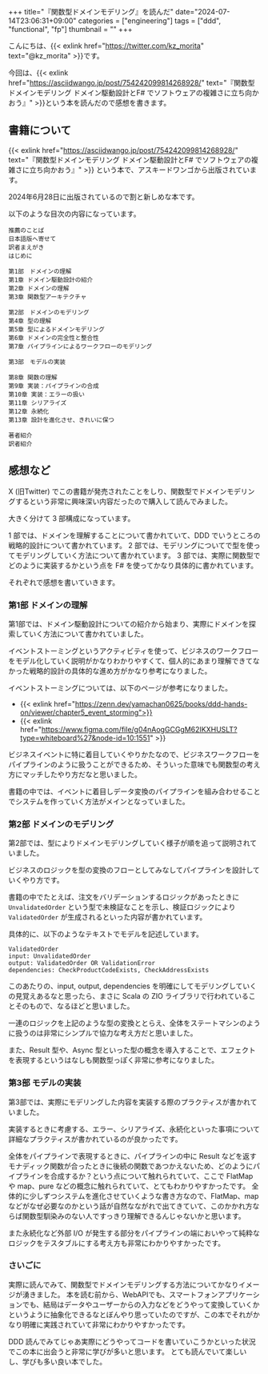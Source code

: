 +++
title="『関数型ドメインモデリング』を読んだ"
date="2024-07-14T23:06:31+09:00"
categories = ["engineering"]
tags = ["ddd", "functional", "fp"]
thumbnail = ""
+++

こんにちは、{{< exlink href="https://twitter.com/kz_morita" text="@kz_morita" >}}です。

今回は、{{< exlink href="https://asciidwango.jp/post/754242099814268928/" text="『関数型ドメインモデリング ドメイン駆動設計とF# でソフトウェアの複雑さに立ち向かおう』" >}}という本を読んだので感想を書きます。

## 書籍について

{{< exlink href="https://asciidwango.jp/post/754242099814268928/" text="『関数型ドメインモデリング ドメイン駆動設計とF# でソフトウェアの複雑さに立ち向かおう』" >}} という本で、アスキードワンゴから出版されています。

2024年6月28日に出版されているので割と新しめな本です。

以下のような目次の内容になっています。

```
推薦のことば
日本語版へ寄せて
訳者まえがき
はじめに

第1部　ドメインの理解
第1章 ドメイン駆動設計の紹介
第2章 ドメインの理解
第3章 関数型アーキテクチャ

第2部　ドメインのモデリング
第4章 型の理解
第5章 型によるドメインモデリング
第6章 ドメインの完全性と整合性
第7章 パイプラインによるワークフローのモデリング

第3部　モデルの実装

第8章 関数の理解
第9章 実装：パイプラインの合成
第10章 実装：エラーの扱い
第11章 シリアライズ
第12章 永続化
第13章 設計を進化させ、きれいに保つ

著者紹介
訳者紹介
```

## 感想など

X (旧Twitter) でこの書籍が発売されたことをしり、関数型でドメインモデリングするという非常に興味深い内容だったので購入して読んでみました。

大きく分けて 3 部構成になっています。

1 部では、ドメインを理解することについて書かれていて、DDD でいうところの戦略的設計について書かれています。
2 部では、モデリングについてで型を使ってモデリングしていく方法について書かれています。
3 部では、実際に関数型でどのように実装するかという点を F# を使ってかなり具体的に書かれています。

それぞれで感想を書いていきます。

### 第1部 ドメインの理解

第1部では、ドメイン駆動設計についての紹介から始まり、実際にドメインを探索していく方法について書かれていました。

イベントストーミングというアクティビティを使って、ビジネスのワークフローをモデル化していく説明がかなりわかりやすくて、個人的にあまり理解できてなかった戦略的設計の具体的な進め方がかなり参考になりました。

イベントストーミングについては、以下のページが参考になりました。

- {{< exlink href="https://zenn.dev/yamachan0625/books/ddd-hands-on/viewer/chapter5_event_storming">}}
- {{< exlink href="https://www.figma.com/file/g04nAogGCGgM62IKXHUSLT?type=whiteboard%27&node-id=10:1551" >}}

ビジネスイベントに特に着目していくやりかたなので、ビジネスワークフローをパイプラインのように扱うことができるため、そういった意味でも関数型の考え方にマッチしたやり方だなと思いました。

書籍の中では、イベントに着目しデータ変換のパイプラインを組み合わせることでシステムを作っていく方法がメインとなっていました。

### 第2部 ドメインのモデリング

第2部では、型によりドメインモデリングしていく様子が順を追って説明されていました。

ビジネスのロジックを型の変換のフローとしてみなしてパイプラインを設計していくやり方です。

書籍の中でたとえば、注文をバリデーションするロジックがあったときに `UnvalidatedOrder` という型で未検証なことを示し、検証ロジックにより `ValidatedOrder` が生成されるといった内容が書かれています。


具体的に、以下のようなテキストでモデルを記述しています。

```
ValidatedOrder
input: UnvalidatedOrder
output: ValidatedOrder OR ValidationError
dependencies: CheckProductCodeExists, CheckAddressExists
```

このあたりの、input, output, dependencies を明確にしてモデリングしていくの見覚えあるなと思ったら、まさに Scala の ZIO ライブラリで行われていることそのもので、なるほどと思いました。

一連のロジックを上記のような型の変換ととらえ、全体をステートマシンのように扱うのは非常にシンプルで協力な考え方だと思いました。

また、Result 型や、Async 型といった型の概念を導入することで、エフェクトを表現するというはなしも関数型っぽく非常に参考になりました。


### 第3部 モデルの実装

第3部では、実際にモデリングした内容を実装する際のプラクティスが書かれていました。

実装するときに考慮する、エラー、シリアライズ、永続化といった事項について詳細なプラクティスが書かれているのが良かったです。

全体をパイプラインで表現するときに、パイプラインの中に Result などを返すモナディック関数が合ったときに後続の関数であつかえないため、どのようにパイプラインを合成するか？という点について触れられていて、ここで FlatMap や map、pure などの概念に触れられていて、とてもわかりやすかったです。
全体的に少しずつシステムを進化させていくような書き方なので、FlatMap、map などがなぜ必要なのかという話が自然なながれで出てきていて、このかかれ方ならば関数型馴染みのない人ですっきり理解できるんじゃないかと思います。

また永続化など外部 I/O が発生する部分をパイプラインの端においやって純粋なロジックをテスタブルにする考え方も非常にわかりやすかったです。


### さいごに

実際に読んでみて、関数型でドメインモデリングする方法についてかなりイメージが湧きました。
本を読む前から、WebAPIでも、スマートフォンアプリケーションでも、結局はデータやユーザーからの入力などをどうやって変換していくかというように抽象化できるなとぼんやり思っていたのですが、この本でそれがかなり明確に実践されていて非常にわかりやすかったです。

DDD 読んでみてじゃあ実際にどうやってコードを書いていこうかといった状況でこの本に出会うと非常に学びが多いと思います。
とても読んでいて楽しいし、学びも多い良い本でした。
